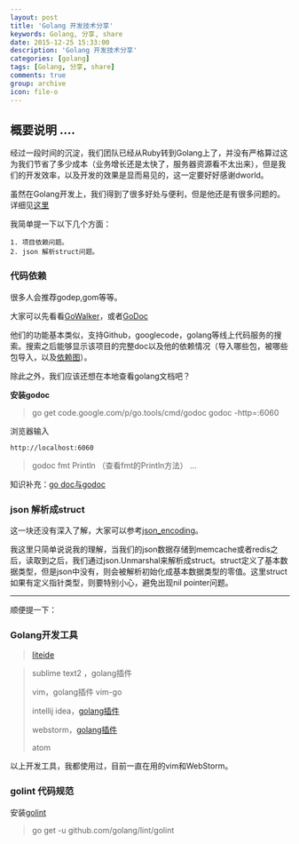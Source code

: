 ```yaml
---
layout: post
title: 'Golang 开发技术分享'
keywords: Golang, 分享, share
date: 2015-12-25 15:33:00
description: 'Golang 开发技术分享'
categories: [golang]
tags: [Golang, 分享, share]
comments: true
group: archive
icon: file-o
---
```


概要说明
....
----

经过一段时间的沉淀，我们团队已经从Ruby转到Golang上了，并没有严格算过这为我们节省了多少成本（业务增长还是太快了，服务器资源看不太出来），但是我们的开发效率，以及开发的效果是显而易见的，这一定要好好感谢dworld。

虽然在Golang开发上，我们得到了很多好处与便利，但是他还是有很多问题的。
详细见[这里](https://github.com/ty4z2008/Qix/blob/master/golang.md)

我简单提一下以下几个方面：
	
	1. 项目依赖问题。 
	2. json 解析struct问题。

<!--more-->

### 代码依赖 ###

很多人会推荐godep,gom等等。

大家可以先看看[GoWalker](https://gowalker.org/)，或者[GoDoc](https://godoc.org/)

他们的功能基本类似，支持Github，googlecode，golang等线上代码服务的搜索。搜索之后能够显示该项目的完整doc以及他的依赖情况（导入哪些包，被哪些包导入，以及[依赖图](https://godoc.org/github.com/xiaoenai/xingyun?import-graph&hide=1)）。

除此之外，我们应该还想在本地查看golang文档吧？

**安装godoc**

> go get code.google.com/p/go.tools/cmd/godoc
> godoc -http=:6060

浏览器输入
	
	http://localhost:6060

> godoc fmt Println （查看fmt的Println方法）
> ...

知识补充：[go doc与godoc](https://github.com/hyper-carrot/go_command_tutorial/blob/master/0.5.md)

### json 解析成struct ###

这一块还没有深入了解，大家可以参考[json_encoding](https://golang.org/pkg/encoding/json/)。

我这里只简单说说我的理解，当我们的json数据存储到memcache或者redis之后，读取到之后，我们通过json.Unmarshal来解析成struct。struct定义了基本数据类型，但是json中没有，则会被解析初始化成基本数据类型的零值。这里struct如果有定义指针类型，则要特别小心，避免出现nil pointer问题。

----

顺便提一下：

### Golang开发工具 ###

> [liteide](https://github.com/visualfc/liteide)

> sublime text2 ，golang插件
> 
> vim，golang插件 vim-go
> 
> intellij idea，[golang插件](https://plugins.jetbrains.com/plugin/5047?pr=idea&showAllUpdates=true)
> 
> webstorm，[golang插件](https://plugins.jetbrains.com/plugin/5047?pr=idea&showAllUpdates=true)
> 
> atom

以上开发工具，我都使用过，目前一直在用的vim和WebStorm。

### golint 代码规范 ###

安装[golint](https://github.com/golang/lint)

> go get -u github.com/golang/lint/golint


